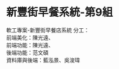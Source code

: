 # 新豐街早餐系統-第9組
軟工專案-新豐街早餐店系統
分工：<br>
  前端美化：陳光遠、<br>
  前端功能：陳光遠、<br>
  後端功能：范文碩<br>
  資料庫與後端：藍泓景、吳浚瑋<br>
